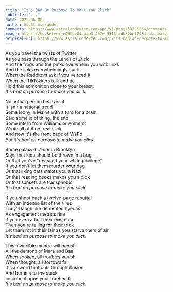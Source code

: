 ```yaml
---
title: "It's Bad On Purpose To Make You Click"
subtitle: "..."
date: 2022-06-06
author: Scott Alexander
comments: https://www.astralcodexten.com/api/v1/post/58296564/comments?&all_comments=true
image: https://bucketeer-e05bbc84-baa3-437e-9518-adb32be77984.s3.amazonaws.com/public/images/40c60ac6-e5b2-49e8-bfa3-4527fdfe9daf_891x565.png
original-url: https://www.astralcodexten.com/p/its-bad-on-purpose-to-make-you-click
---
```

As you travel the twists of Twitter  
As you pass through the Lands of Zuck  
And the frogs and the pinks overwhelm you with links  
And the links overwhelmingly suck  
When the Redditors ask if you've read it  
When the TikTokkers talk and tic  
Hold this admonition close to your breast:  
_It's bad on purpose to make you click._

No actual person believes it  
It isn't a national trend  
Some loony in Maine with a turd for a brain  
Said some idiot thing, the end  
Some intern from Williams or Amherst  
Wrote all of it up, real slick  
And now it's the front page of WaPo  
 _But it's bad on purpose to make you click._

Some galaxy-brainer in Brooklyn  
Says that kids should be thrown in a bog  
Or that you've "revealed your white privilege"  
If you don't let them murder your dog  
Or that liking cats makes you a Nazi  
Or that reading books makes you a dick  
Or that sunsets are transphobic  
 _It's bad on purpose to make you click._

If you shoot back a twelve-page rebuttal  
With an indexed list of their lies  
They'll laugh like demented hyenas  
As engagement metrics rise  
If you even admit their existence  
Then you're falling for their trick  
Let them rot in their lair as you starve them of air  
 _It's bad on purpose to make you click._

This invincible mantra will banish  
All the demons of Mara and Baal  
When spoken, all troubles vanish  
When thought, all sorrows fall  
It's a sword that cuts through illusion  
And burns it to the quick  
Inscribe it upon your forehead:  
_It's bad on purpose to make you click._
